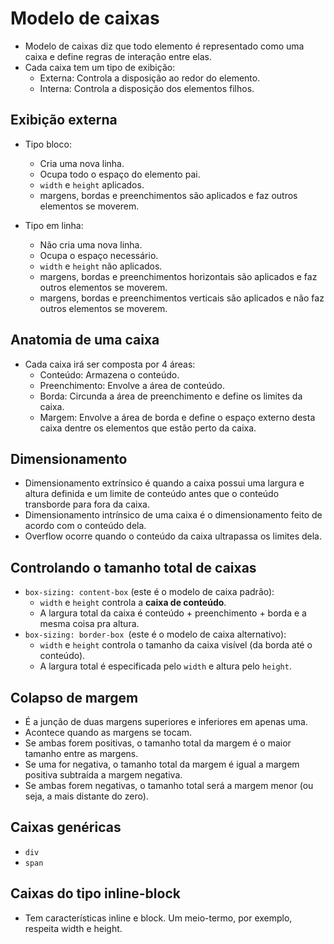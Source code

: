 # Modelo de caixas

- Modelo de caixas diz que todo elemento é representado como uma caixa e define regras de interação entre elas.
- Cada caixa tem um tipo de exibição:
  - Externa: Controla a disposição ao redor do elemento.
  - Interna: Controla a disposição dos elementos filhos.

## Exibição externa

- Tipo bloco:
    - Cria uma nova linha.
    - Ocupa todo o espaço do elemento pai.
    - `width` e `height` aplicados.
    - margens, bordas e preenchimentos são aplicados e faz outros elementos se moverem.

- Tipo em linha:
    - Não cria uma nova linha.
    - Ocupa o espaço necessário.
    - `width` e `height` não aplicados.
    - margens, bordas e preenchimentos horizontais são aplicados e faz outros elementos se moverem.
    - margens, bordas e preenchimentos verticais são aplicados e não faz outros elementos se moverem.


## Anatomia de uma caixa

- Cada caixa irá ser composta por 4 áreas:
  - Conteúdo: Armazena o conteúdo.
  - Preenchimento: Envolve a área de conteúdo.
  - Borda: Circunda a área de preenchimento e define os limites da caixa.
  - Margem: Envolve a área de borda e define o espaço externo desta caixa dentre os elementos que estão perto da caixa.


## Dimensionamento

- Dimensionamento extrínsico é quando a caixa possui uma largura e altura definida e um limite de conteúdo antes que o conteúdo transborde para fora da caixa.
- Dimensionamento intrínsico de uma caixa é o dimensionamento feito de acordo com o conteúdo dela.
- Overflow ocorre quando o conteúdo da caixa ultrapassa os limites dela.

## Controlando o tamanho total de caixas

- `box-sizing: content-box` (este é o modelo de caixa padrão):
  - `width` e `height` controla a **caixa de conteúdo**.
  - A largura total da caixa é conteúdo + preenchimento + borda e a mesma coisa pra altura.
- `box-sizing: border-box `(este é o modelo de caixa alternativo):
  - `width` e `height` controla o tamanho da caixa visível (da borda até o conteúdo).
  - A largura total é especificada pelo `width` e altura pelo `height`.

## Colapso de margem

- É a junção de duas margens superiores e inferiores em apenas uma.
- Acontece quando as margens se tocam.
- Se ambas forem positivas, o tamanho total da margem é o maior tamanho entre as margens.
- Se uma for negativa, o tamanho total da margem é igual a margem positiva subtraída a margem negativa.
- Se ambas forem negativas, o tamanho total será a margem menor (ou seja, a mais distante do zero).

## Caixas genéricas

- `div`
- `span`

## Caixas do tipo inline-block

- Tem características inline e block. Um meio-termo, por exemplo, respeita width e height.

